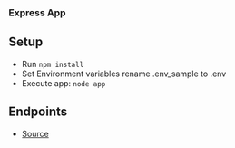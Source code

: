 ### Express App

## Setup
- Run `npm install`
- Set Environment variables rename .env_sample to .env
- Execute app: `node app`

## Endpoints
- [Source](https://documenter.getpostman.com/view/3505861/UVREiiyD)